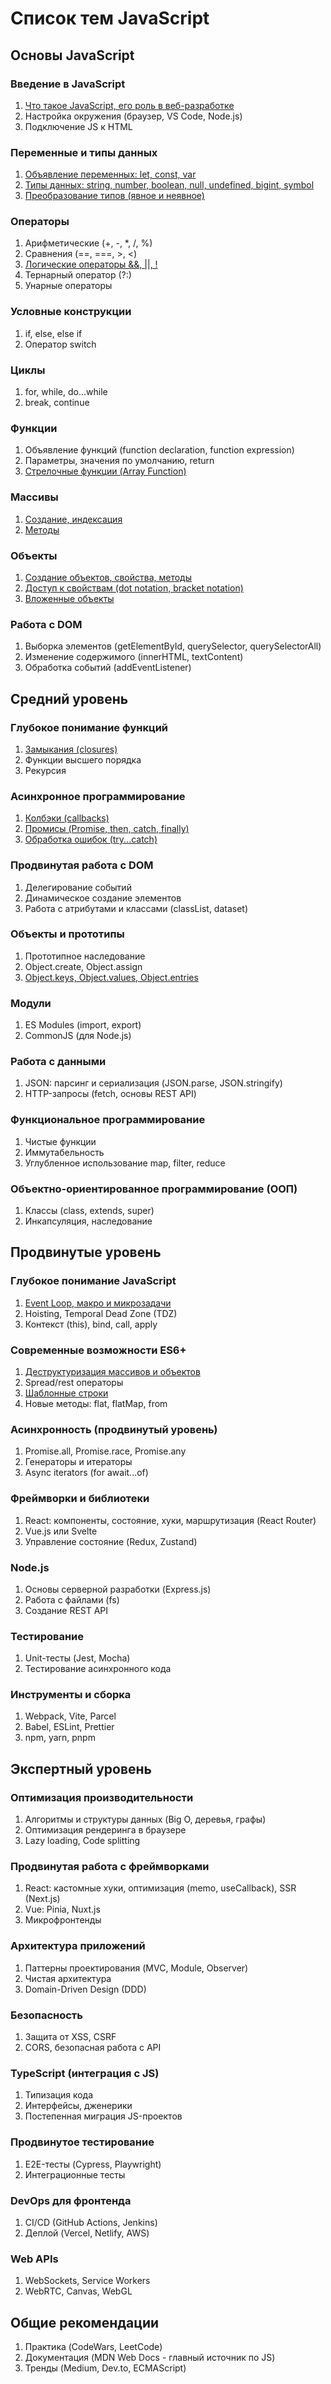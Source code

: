 # Список тем JavaScript

## Основы JavaScript

### Введение в JavaScript

1. [Что такое JavaScript, его роль в веб-разработке](01.%20Основы%20JavaScript/01.%20Введение%20в%20JavaScript)
2. Настройка окружения (браузер, VS Code, Node.js)
3. Подключение JS к HTML

### Переменные и типы данных

1. [Объявление переменных: let, const, var](01.%20Основы%20JavaScript/02.%20Переменные%20и%20типы%20данных/01.%20Объявление%20переменных.md)
2. [Типы данных: string, number, boolean, null, undefined, bigint, symbol](01.%20Основы%20JavaScript/02.%20Переменные%20и%20типы%20данных/02.%20Типы%20данных.md)
3. [Преобразование типов (явное и неявное)](01.%20Основы%20JavaScript/02.%20Переменные%20и%20типы%20данных/03.%20Преобразование%20типов.md)

### Операторы

1. Арифметические (+, -, *, /, %)
2. Сравнения (==, ===, >, <)
3. [Логические операторы &&, ||, !](01.%20Основы%20JavaScript/03.%20Операторы/03.%20Логические%20операторы.md)
4. Тернарный оператор (?:)
5. Унарные операторы

### Условные конструкции

1. if, else, else if
2. Оператор switch

### Циклы

1. for, while, do...while
2. break, continue

### Функции

1. Объявление функций (function declaration, function expression)
2. Параметры, значения по умолчанию, return
3. [Стрелочные функции (Array Function)](01.%20Основы%20JavaScript/06.%20Функции/03.%20Стрелочные%20функции.md)

### Массивы

1. [Создание, индексация](01.%20Основы%20JavaScript/07.%20Массивы/01.%20Создание,%20индексация.md)
2. [Методы](01.%20Основы%20JavaScript/07.%20Массивы/02.%20Методы.md)

### Объекты

1. [Создание объектов, свойства, методы](01.%20Основы%20JavaScript/08.%20Объекты/01.%20Создание%20объектов,%20свойства,%20методы.md)
2. [Доступ к свойствам (dot notation, bracket notation)](01.%20Основы%20JavaScript/08.%20Объекты/02.%20Доступ%20к%20свойствам.md)
3. [Вложенные объекты](01.%20Основы%20JavaScript/08.%20Объекты/03.%20Вложенные%20объекты.md)

### Работа с DOM

1. Выборка элементов (getElementById, querySelector, querySelectorAll)
2. Изменение содержимого (innerHTML, textContent)
3. Обработка событий (addEventListener)

## Средний уровень

### Глубокое понимание функций

1. [Замыкания (closures)](02.%20Средний%20уровень/01.%20Глубокое%20понимание%20функций/01.%20Замыкания%20(closures).md)
2. Функции высшего порядка
3. Рекурсия

### Асинхронное программирование

1. [Колбэки (callbacks)](02.%20Средний%20уровень/02.%20Асинхронное%20программирование/01.%20Колбэки.md)
2. [Промисы (Promise, then, catch, finally)](02.%20Средний%20уровень/02.%20Асинхронное%20программирование/02.%20Промисы.md)
3. [Обработка ошибок (try...catch)](02.%20Средний%20уровень/02.%20Асинхронное%20программирование/03.%20Обработка%20ошибок.md)

### Продвинутая работа с DOM

1. Делегирование событий
2. Динамическое создание элементов
3. Работа с атрибутами и классами (classList, dataset)

### Объекты и прототипы

1. Прототипное наследование
2. Object.create, Object.assign
3. [Object.keys, Object.values, Object.entries](03.%20Продвинутый%20уровень/04.%20Объекты%20и%20прототипы/O3.%20Object.keys,%20Object.values,%20Object.entries.md)

### Модули

1. ES Modules (import, export)
2. CommonJS (для Node.js)

### Работа с данными

1. JSON: парсинг и сериализация (JSON.parse, JSON.stringify)
2. HTTP-запросы (fetch, основы REST API)

### Функциональное программирование

1. Чистые функции
2. Иммутабельность
3. Углубленное использование map, filter, reduce

### Объектно-ориентированное программирование (ООП)

1. Классы (class, extends, super)
2. Инкапсуляция, наследование

## Продвинутые уровень

### Глубокое понимание JavaScript

1. [Event Loop, макро и микрозадачи](03.%20Продвинутый%20уровень/01.%20Глубокое%20понимание%20JavaScript/01.%20Event%20Loop,%20микротаски%20и%20макротаски.md)
2. Hoisting, Temporal Dead Zone (TDZ)
3. Контекст (this), bind, call, apply

### Современные возможности ES6+

1. [Деструктуризация массивов и объектов](03.%20Продвинутый%20уровень/02.%20Современные%20возможности%20ES6++/01.%20Деструктуризация%20массивов%20и%20объектов.md)
2. Spread/rest операторы
3. [Шаблонные строки](03.%20Продвинутый%20уровень/02.%20Современные%20возможности%20ES6++/03.%20Шаблонные%20строки.md)
4. Новые методы: flat, flatMap, from

### Асинхронность (продвинутый уровень)

1. Promise.all, Promise.race, Promise.any
2. Генераторы и итераторы
3. Async iterators (for await...of)

### Фреймворки и библиотеки

1. React: компоненты, состояние, хуки, маршрутизация (React Router)
2. Vue.js или Svelte
3. Управление состояние (Redux, Zustand)

### Node.js

1. Основы серверной разработки (Express.js)
2. Работа с файлами (fs)
3. Создание REST API

### Тестирование

1. Unit-тесты (Jest, Mocha)
2. Тестирование асинхронного кода

### Инструменты и сборка

1. Webpack, Vite, Parcel
2. Babel, ESLint, Prettier
3. npm, yarn, pnpm

## Экспертный уровень

### Оптимизация производительности

1. Алгоритмы и структуры данных (Big O, деревья, графы)
2. Оптимизация рендеринга в браузере
3. Lazy loading, Code splitting

### Продвинутая работа с фреймворками

1. React: кастомные хуки, оптимизация (memo, useCallback), SSR (Next.js)
2. Vue: Pinia, Nuxt.js
3. Микрофронтенды

### Архитектура приложений

1. Паттерны проектирования (MVC, Module, Observer)
2. Чистая архитектура
3. Domain-Driven Design (DDD)

### Безопасность

1. Защита от XSS, CSRF
2. CORS, безопасная работа с API

### TypeScript (интеграция с JS)

1. Типизация кода
2. Интерфейсы, дженерики
3. Постепенная миграция JS-проектов

### Продвинутое тестирование

1. E2E-тесты (Cypress, Playwright)
2. Интеграционные тесты

### DevOps для фронтенда

1. CI/CD (GitHub Actions, Jenkins)
2. Деплой (Vercel, Netlify, AWS)

### Web APIs

1. WebSockets, Service Workers
2. WebRTC, Canvas, WebGL

## Общие рекомендации

1. Практика (CodeWars, LeetCode)
2. Документация (MDN Web Docs - главный источник по JS)
3. Тренды (Medium, Dev.to, ECMAScript)


